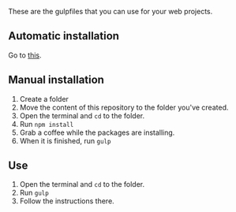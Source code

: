 These are the gulpfiles that you can use for your web projects.

## Automatic installation
Go to [this](https://github.com/JorreSpijker/gulp-new-project).

## Manual installation
1. Create a folder
2. Move the content of this repository to the folder you've created.
3. Open the terminal and `cd` to the folder.
4. Run `npm install`
5. Grab a coffee while the packages are installing.
6. When it is finished, run `gulp`

## Use
1. Open the terminal and `cd` to the folder.
2. Run `gulp`
3. Follow the instructions there.

